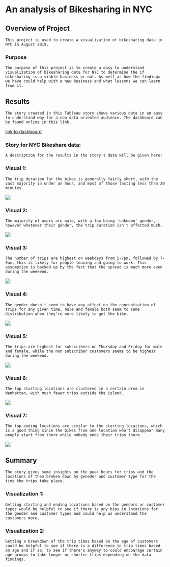 # An analysis of Bikesharing in NYC


## Overview of Project
    This project is used to create a visualization of bikesharing data in NYC in August 2019.
### Purpose
    The purpose of this project is to create a easy to understand visualization of bikesharing data for NYC to determine the if bikesharing is a viable business or not. As well as how the findings we have could help with a new business and what lessons we can learn from it.

## Results
    The story created in this Tableau story shows various data in an easy to understand way for a non data oriented audience. The dashboard can be found online in this link. 
[link to dashboard](https://public.tableau.com/app/profile/chao3273)
### Story for NYC Bikeshare data:
    A description for the results in the story's data will be given here:
### Visual 1:
    The trip duration for the bikes is generally fairly short, with the vast majority in under an hour, and most of those lasting less than 20 minutes.
![](/images/Sheet1.png)
### Visual 2:
    The majority of users are male, with a few being 'unknown' gender, however whatever their gender, the trip duration isn't affected much.
![](/images/Sheet2.png)
### Visual 3:
    The number of trips are highest on weekdays from 5-7pm, followed by 7-9am, this is likely for people leaving and going to work. This assumption is backed up by the fact that the spread is much more even during the weekend.
![](/images/Sheet3.png)
### Visual 4:
    The gender doesn't seem to have any affect on the concentration of trips for any given time, male and female both seem to same distribution when they're more likely to get the bike.
![](/images/Sheet4.png)
### Visual 5:
    The trips are highest for subscribers on Thursday and Friday for male and female, while the non subscriber customers seems to be highest during the weekend.
![](/images/Sheet5.png)
### Visual 6:
    The top starting locations are clustered in a certain area in Manhattan, with much fewer trips outside the island.
![](/images/Sheet6.png)
### Visual 7:
    The top ending locations are similar to the starting locations, which is a good thing since the bikes from one location won't disappear many people start from there while nobody ends their trips there.
![](/images/Sheet7.png)

## Summary
    The story gives some insights on the peak hours for trips and the locations of them broken down by geneder and customer type for the time the trips take place.
### Visualization 1:
    Getting starting and ending locations based on the genders or customer types would be helpful to see if there is any bias in locations for the gender and customer types and could help us understand the customers more.
### Visualization 2:
    Getting a breakdown of the trip times based on the age of customers could be helpful to see if there is a difference in trip times based on age and if so, to see if there's anyway to could encourage certain age groups to take longer or shorter trips depending on the data findings.
